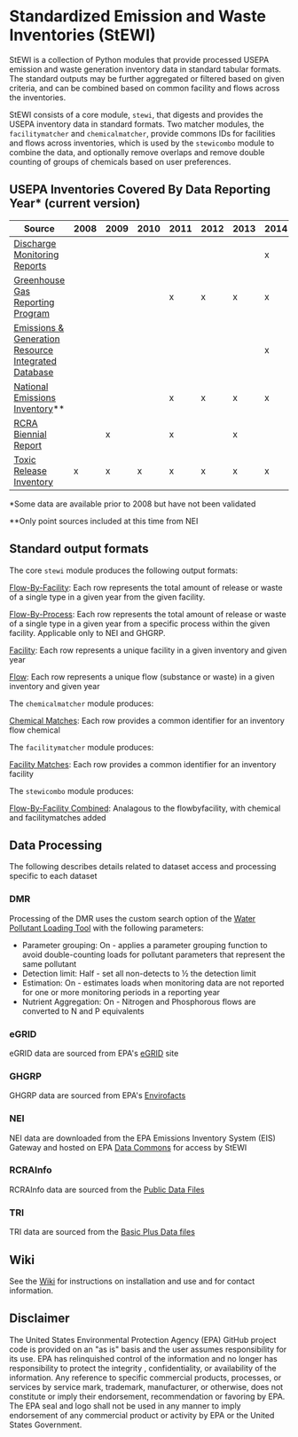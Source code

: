 # Standardized Emission and Waste Inventories (StEWI)

StEWI is a collection of Python modules that provide processed USEPA emission and waste generation inventory data in standard tabular formats.
 The standard outputs may be further aggregated or filtered based on given criteria, and can be combined based on common facility and flows
  across the inventories.

StEWI consists of a core module, `stewi`, that digests and provides the USEPA inventory data in standard formats. Two matcher modules, the `facilitymatcher`
and `chemicalmatcher`, provide commons IDs for facilities and flows across inventories, which is used by the `stewicombo` module
to combine the data, and optionally remove overlaps and remove double counting of groups of chemicals based on user preferences.

## USEPA Inventories Covered By Data Reporting Year* (current version)

|Source|2008|2009|2010|2011|2012|2013|2014|2015|2016|2017|2018|2019|
|---|---|---|---|---|---|---|---|---|---|---|---|---|
|[Discharge Monitoring Reports](https://www.epa.gov/) | | | | | | |x|x|x|x|x|x|
|[Greenhouse Gas Reporting Program](https://www.epa.gov/ghgreporting) | | | |x|x|x|x|x|x|x|x|x|
|[Emissions & Generation Resource Integrated Database](https://www.epa.gov/energy/emissions-generation-resource-integrated-database-egrid) | | | | | | |x| |x| |x|x|
|[National Emissions Inventory](https://www.epa.gov/air-emissions-inventories/national-emissions-inventory-nei)** | | | |x|x|x|x|x|x|x|x| |
|[RCRA Biennial Report](https://www.epa.gov/hwgenerators/biennial-hazardous-waste-report) | |x| |x| |x| |x| |x| |x|
|[Toxic Release Inventory](https://www.epa.gov/toxics-release-inventory-tri-program) |x|x|x|x|x|x|x|x|x|x|x|x|

*Some data are available prior to 2008 but have not been validated

**Only point sources included at this time from NEI

## Standard output formats

The core `stewi` module produces the following output formats:

[Flow-By-Facility](./format%20specs/FlowByFacility.md): Each row represents the total amount of release or waste of a single type in a given year from the given facility.

[Flow-By-Process](./format%20specs/FlowByProcess.md): Each row represents the total amount of release or waste of a single type in a given year from a specific process within the given facility. Applicable only to NEI and GHGRP.

[Facility](./format%20specs/Facility.md): Each row represents a unique facility in a given inventory and given year

[Flow](./format%20specs/Flow.md): Each row represents a unique flow (substance or waste) in a given inventory and given year

The `chemicalmatcher` module produces:

[Chemical Matches](./format%20specs/ChemicalMatches.md): Each row provides a common identifier for an inventory flow chemical

The `facilitymatcher` module produces:

[Facility Matches](./format%20specs/FacilityMatches.md): Each row provides a common identifier for an inventory facility

The `stewicombo` module produces:

[Flow-By-Facility Combined](./format%20specs/FlowByFacilityCombo.md): Analagous to the flowbyfacility, with chemical and facilitymatches added

## Data Processing

The following describes details related to dataset access and processing specific to each dataset

### DMR

Processing of the DMR uses the custom search option of the [Water Pollutant Loading Tool](https://echo.epa.gov/trends/loading-tool/get-data/custom-search/) with the following parameters:
- Parameter grouping: On - applies a parameter grouping function to avoid double-counting loads for pollutant parameters that represent the same pollutant
- Detection limit: Half - set all non-detects to ½ the detection limit
- Estimation: On - estimates loads when monitoring data are not reported for one or more monitoring periods in a reporting year
- Nutrient Aggregation: On - Nitrogen and Phosphorous flows are converted to N and P equivalents

### eGRID

eGRID data are sourced from EPA's [eGRID](https://www.epa.gov/egrid) site

### GHGRP

GHGRP data are sourced from EPA's [Envirofacts](https://enviro.epa.gov/)

### NEI

NEI data are downloaded from the EPA Emissions Inventory System (EIS) Gateway and hosted on EPA [Data Commons](https://edap-ord-data-commons.s3.amazonaws.com/index.html?prefix=stewi/) for access by StEWI

### RCRAInfo

RCRAInfo data are sourced from the [Public Data Files](https://rcrapublic.epa.gov/rcrainfoweb/action/main-menu/view)

### TRI

TRI data are sourced from the [Basic Plus Data files](https://www.epa.gov/toxics-release-inventory-tri-program/tri-data-and-tools)

## Wiki

See the [Wiki](https://github.com/USEPA/standardizedinventories/wiki) for instructions on installation and use and for
contact information.

## Disclaimer

The United States Environmental Protection Agency (EPA) GitHub project code is provided on an "as is" basis
and the user assumes responsibility for its use.  EPA has relinquished control of the information and no longer
has responsibility to protect the integrity , confidentiality, or availability of the information.
Any reference to specific commercial products, processes, or services by service mark, trademark, manufacturer,
or otherwise, does not constitute or imply their endorsement, recommendation or favoring by EPA.  
The EPA seal and logo shall not be used in any manner to imply endorsement of any commercial product or activity
by EPA or the United States Government.
